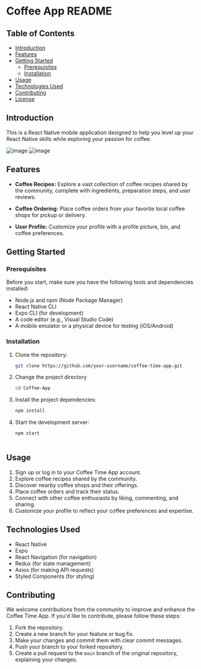 # Coffee App README



## Table of Contents

- [Introduction](#introduction)
- [Features](#features)
- [Getting Started](#getting-started)
  - [Prerequisites](#prerequisites)
  - [Installation](#installation)
- [Usage](#usage)
- [Technologies Used](#technologies-used)
- [Contributing](#contributing)
- [License](#license)

## Introduction

This is a React Native mobile application designed to help you level up your React Native skills while exploring your passion for coffee.

![image](https://github.com/dean-daryl/Coffee-App/assets/56021941/8db33e3e-f034-4c1d-8f21-d00ab9b51357)
![image](https://github.com/dean-daryl/Coffee-App/assets/56021941/604962b1-0579-410b-9045-e3642f529be5)



## Features

- **Coffee Recipes:** Explore a vast collection of coffee recipes shared by the community, complete with ingredients, preparation steps, and user reviews.
- **Coffee Ordering:** Place coffee orders from your favorite local coffee shops for pickup or delivery.

- **User Profile:** Customize your profile with a profile picture, bio, and coffee preferences.

## Getting Started

### Prerequisites

Before you start, make sure you have the following tools and dependencies installed:

- Node.js and npm (Node Package Manager)
- React Native CLI
- Expo CLI (for development)
- A code editor (e.g., Visual Studio Code)
- A mobile emulator or a physical device for testing (iOS/Android)

### Installation

1. Clone the repository:

   ```bash
   git clone https://github.com/your-username/coffee-time-app.git

2. Change the project directory
   ```bash
   cd Coffee-App
   
3. Install the project dependencies:
      ```bash
   npm install
4. Start the development server:
   ```bash
   npm start
  

## Usage

1. Sign up or log in to your Coffee Time App account.
2. Explore coffee recipes shared by the community.
3. Discover nearby coffee shops and their offerings.
4. Place coffee orders and track their status.
5. Connect with other coffee enthusiasts by liking, commenting, and sharing.
6. Customize your profile to reflect your coffee preferences and expertise.

## Technologies Used

- React Native
- Expo
- React Navigation (for navigation)
- Redux (for state management)
- Axios (for making API requests)
- Styled Components (for styling)



## Contributing

We welcome contributions from the community to improve and enhance the Coffee Time App. If you'd like to contribute, please follow these steps:

1. Fork the repository.
2. Create a new branch for your feature or bug fix.
3. Make your changes and commit them with clear commit messages.
4. Push your branch to your forked repository.
5. Create a pull request to the `main` branch of the original repository, explaining your changes.



      
